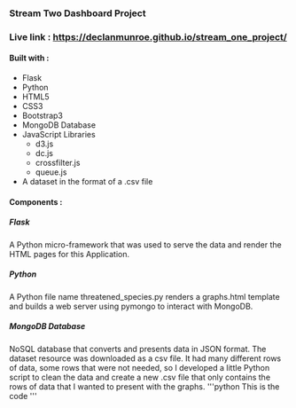 ### Stream Two Dashboard Project

### Live link : https://declanmunroe.github.io/stream_one_project/

#### Built with :

* Flask
* Python
* HTML5
* CSS3
* Bootstrap3
* MongoDB Database
* JavaScript Libraries
  * d3.js
  * dc.js
  * crossfilter.js
  * queue.js
* A dataset in the format of a .csv file

#### Components :

##### Flask

A Python micro-framework that was used to serve the data and render the HTML pages for this Application.

##### Python

A Python file name threatened_species.py renders a graphs.html template and builds a web server using pymongo to interact with MongoDB.

##### MongoDB Database

NoSQL database that converts and presents data in JSON format. The dataset resource was downloaded as a csv file. It had many different rows of data, some rows that were not needed, so I developed a little Python script to clean the data and create a new .csv file that only contains the rows of data that I wanted to present with the graphs.
'''python
This is the code
'''





